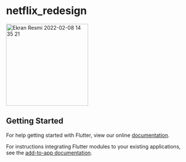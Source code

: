 # netflix_redesign

<img width="224" alt="Ekran Resmi 2022-02-08 14 35 21" src="https://user-images.githubusercontent.com/96727094/152978934-cdd714f2-8f7c-4142-920a-ffbac5c130e9.png">


## Getting Started

For help getting started with Flutter, view our online
[documentation](https://flutter.dev/).

For instructions integrating Flutter modules to your existing applications,
see the [add-to-app documentation](https://flutter.dev/docs/development/add-to-app).
